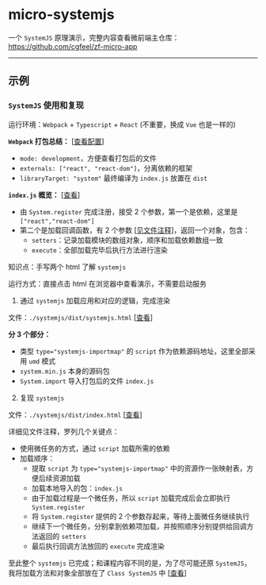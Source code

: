 # micro-systemjs

一个 `SystemJS` 原理演示，完整内容查看微前端主仓库：https://github.com/cgfeel/zf-micro-app

---

## 示例

### `SystemJS` 使用和复现

运行环境：`Webpack` + `Typescript` + `React` (不重要，换成 `Vue` 也是一样的)

**`Webpack` 打包总结：** [[查看配置](https://github.com/cgfeel/micro-systemjs/blob/main/webpack.config.js)]

- `mode: development`，方便查看打包后的文件
- `externals: ["react", "react-dom"]`，分离依赖的框架
- `libraryTarget: "system"` 最终编译为 `index.js` 放置在 `dist`

**`index.js` 概览：** [[查看](https://github.com/cgfeel/micro-systemjs/blob/main/dist/index.js)]

- 由 `System.register` 完成注册，接受 2 个参数，第一个是依赖，这里是 `["react","react-dom"]`
- 第二个是加载回调函数，有 2 个参数 [[见文件注释](https://github.com/cgfeel/micro-systemjs/blob/main/dist/index.html)]，返回一个对象，包含：
  - `setters`：记录加载模块的数组对象，顺序和加载依赖数组一致
  - `execute`：全部加载完毕后执行方法进行渲染

知识点：手写两个 html 了解 `systemjs`

运行方式：直接点击 html 在浏览器中查看演示，不需要启动服务

1. 通过 `systemjs` 加载应用和对应的逻辑，完成渲染

文件：`./systemjs/dist/systemjs.html` [[查看](https://github.com/cgfeel/micro-systemjs/blob/main/dist/systemjs.html)]

**分 3 个部分：**

- 类型 `type="systemjs-importmap"` 的 `script` 作为依赖源码地址，这里全部采用 `umd` 模式
- `system.min.js` 本身的源码包
- `System.import` 导入打包后的文件 `index.js`

2.  复现 `systemjs`

文件：`./systemjs/dist/index.html` [[查看](https://github.com/cgfeel/micro-systemjs/blob/main/dist/index.html)]

详细见文件注释，罗列几个关键点：

- 使用微任务的方式，通过 `script` 加载所需的依赖
- 加载顺序：
  - 提取 `script` 为 `type="systemjs-importmap"` 中的资源作一张映射表，方便后续资源加载
  - 加载本地导入的包：`index.js`
  - 由于加载过程是一个微任务，所以 `script` 加载完成后会立即执行 `System.register`
  - 将 `System.register` 提供的 2 个参数存起来，等待上面微任务继续执行
  - 继续下一个微任务，分别拿到依赖项加载，并按照顺序分别提供给回调方法返回的 `setters`
  - 最后执行回调方法放回的 `execute` 完成渲染

至此整个 `systemjs` 已完成；和课程内容不同的是，为了尽可能还原 `SystemJS`，我将加载方法和对象全部放在了 `Class SystemJS` 中 [[查看](https://github.com/cgfeel/micro-systemjs/blob/main/dist/index.html)]
